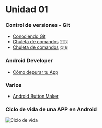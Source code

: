 
Unidad 01
======

### Control de versiones - Git

- [Conociendo Git](https://conociendogithub.readthedocs.io/en/latest/)
- [Chuleta de comandos](git-cheat-sheet_es.pdf) :es:
- [Chuleta de comandos](git-cheat-sheet_en.pdf) :gb:

### Android Developer
- [Cómo depurar tu App](https://developer.android.com/studio/debug?hl=es-419)

### Varios
- [Android Button Maker](https://angrytools.com/android/button/)

### Ciclo de vida de una APP en Android
<img
src="https://developer.android.com/guide/components/images/activity_lifecycle.png"
alt="Ciclo de vida"
title="LifeCycle"
style="display: inline-block; margin: 0 auto; max-width: 300px">